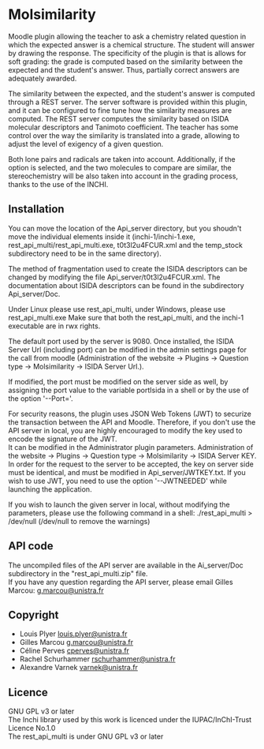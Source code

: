 # Molsimilarity
Moodle plugin allowing the teacher to ask a chemistry related question in which the expected answer is a chemical structure. The student will answer by drawing the response. The specificity of the plugin is that is allows for soft grading: the grade is computed based on the similarity between the expected and the student's answer. Thus, partially correct answers are adequately awarded.

The similarity between the expected, and the student's answer is computed through a REST server. The server software is provided within this plugin, and it can be configured to fine tune how the similarity measures are computed. The REST server computes the similarity based on ISIDA molecular descriptors and Tanimoto coefficient. The teacher has some control over the way the similarity is translated into a grade, allowing to adjust the level of exigency of a given question.

Both lone pairs and radicals are taken into account. Additionally, if the option is selected, and the two molecules to compare are similar, the stereochemistry will be also taken into account in the grading process, thanks to the use of the INCHI.


## Installation

You can move the location of the Api_server directory, but you shoudn't move the individual elements inside it (inchi-1/inchi-1.exe, rest_api_multi/rest_api_multi.exe, t0t3l2u4FCUR.xml and the temp_stock subdirectory need to be in the same directory).

The method of fragmentation used to create the ISIDA descriptors can be changed by modifying the file Api_server/t0t3l2u4FCUR.xml. The documentation about ISIDA descriptors can be found in the subdirectory Api_server/Doc.


Under Linux please use rest_api_multi, under Windows, please use rest_api_multi.exe
Make sure that both the rest_api_multi, and the inchi-1 executable are in rwx rights.

The default port used by the server is 9080. Once installed, the ISIDA Server Url (including port) can be modified in the admin settings page for the call from moodle (Administration of the website -> Plugins -> Question type -> Molsimilarity -> ISIDA Server Url.).

If modified, the port must be modified on the server side as well, by assigning the port value to the variable portIsida in a shell or by the use of the option '--Port='.

For security reasons, the plugin uses JSON Web Tokens (JWT) to securize the transaction between the API and Moodle. Therefore, if you don't use the API server in local, you are highly encouraged to modify the key used to encode the signature of the JWT.  
It can be modified in the Administrator plugin parameters. Administration of the website -> Plugins -> Question type -> Molsimilarity -> ISIDA Server KEY.  
In order for the request to the server to be accepted, the key on server side must be identical, and must be modified in Api_server/JWTKEY.txt. If you wish to use JWT, you need to use the option '--JWTNEEDED' while launching the application.

If you wish to launch the given server in local, without modifying the parameters, please use the following command in a shell: ./rest_api_multi > /dev/null (/dev/null to remove the warnings)


## API code

The uncompiled files of the API server are available in the Ai_server/Doc subdirectory in the "rest_api_multi.zip" file.  
If you have any question regarding the API server, please email Gilles Marcou: g.marcou@unistra.fr


## Copyright

* Louis Plyer louis.plyer@unistra.fr
* Gilles Marcou g.marcou@unistra.fr
* Céline Perves cperves@unistra.fr
* Rachel Schurhammer rschurhammer@unistra.fr
* Alexandre Varnek varnek@unistra.fr

## Licence

GNU GPL v3 or later  
The Inchi library used by this work is licenced under the IUPAC/InChI-Trust Licence No.1.0  
The rest_api_multi is under GNU GPL v3 or later
